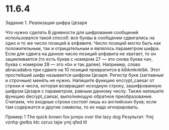 # 11.6.4
Задание 1. Реализация шифра Цезаря

Что нужно сделать
В древности для шифрования сообщений использовался такой способ: все буквы в сообщении сдвигались на одно и то же число позиций в алфавите. Число позиций могло быть как положительным, так и отрицательным и являлось параметром шифра. Если для сдвига на данное число позиций алфавита не хватает, то он зацикливается (то есть буква с номером 27 — это снова буква «a», буква с номером 28 — это «b» и так далее).
Например, слово abracadabra при сдвиге на 10 позиций превратится в klbkmknklbk. Этот простейший шифр называется шифром Цезаря. Регистр букв (заглавные и строчные) менять не нужно. Напишите функцию encrypt_caesar от строки и числа, которая возвращает исходную строку, зашифрованную шифром Цезаря с параметром, равным данному числу. Также напишите функцию decrypt_caesar, выполняющую обратное преобразование. Считаем, что входные строки состоят лишь из английских букв; если там содержатся и другие символы, то их надо игнорировать.

Пример 1
The quick brown fox jumps over the lazy dog
Результат:
Ymj vznhp gwtbs ktc ozrux tajw ymj qfed itl
